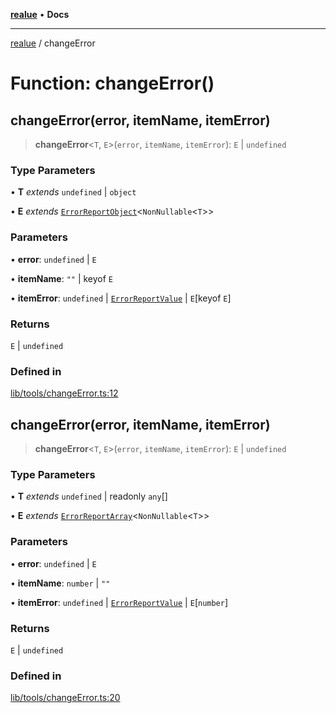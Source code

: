 [**realue**](../README.md) • **Docs**

***

[realue](../README.md) / changeError

# Function: changeError()

## changeError(error, itemName, itemError)

> **changeError**\<`T`, `E`\>(`error`, `itemName`, `itemError`): `E` \| `undefined`

### Type Parameters

• **T** *extends* `undefined` \| `object`

• **E** *extends* [`ErrorReportObject`](../type-aliases/ErrorReportObject.md)\<`NonNullable`\<`T`\>\>

### Parameters

• **error**: `undefined` \| `E`

• **itemName**: `""` \| keyof `E`

• **itemError**: `undefined` \| [`ErrorReportValue`](../type-aliases/ErrorReportValue.md) \| `E`\[keyof `E`\]

### Returns

`E` \| `undefined`

### Defined in

[lib/tools/changeError.ts:12](https://github.com/nevoland/realue/blob/cbce77129663d64110c6eeb5270a3b7841e0b453/lib/tools/changeError.ts#L12)

## changeError(error, itemName, itemError)

> **changeError**\<`T`, `E`\>(`error`, `itemName`, `itemError`): `E` \| `undefined`

### Type Parameters

• **T** *extends* `undefined` \| readonly `any`[]

• **E** *extends* [`ErrorReportArray`](../type-aliases/ErrorReportArray.md)\<`NonNullable`\<`T`\>\>

### Parameters

• **error**: `undefined` \| `E`

• **itemName**: `number` \| `""`

• **itemError**: `undefined` \| [`ErrorReportValue`](../type-aliases/ErrorReportValue.md) \| `E`\[`number`\]

### Returns

`E` \| `undefined`

### Defined in

[lib/tools/changeError.ts:20](https://github.com/nevoland/realue/blob/cbce77129663d64110c6eeb5270a3b7841e0b453/lib/tools/changeError.ts#L20)

